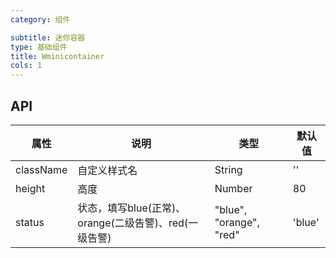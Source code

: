 ```yaml
---
category: 组件

subtitle: 迷你容器
type: 基础组件
title: Wminicontainer
cols: 1
---
```


## API

| 属性        | 说明                                   | 类型                      | 默认值    |
| --------- | ------------------------------------ | ----------------------- | ------ |
| className | 自定义样式名                               | String                  | ''     |
| height    | 高度                                   | Number                  | 80     |
| status    | 状态，填写blue(正常)、orange(二级告警)、red(一级告警) | "blue", "orange", "red" | 'blue' |
